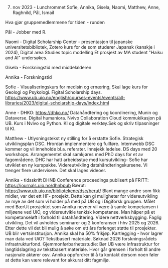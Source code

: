 7. nov 2023 - Lunchrommet
Sofie, Annika, Gisela, Naomi, Matthew, Anne, Raghnild, Pål, Ismail

Hva gjør gruppemedlemmene for tiden - runden

Pål - Jobber med R.

Naomi - Digital Scholarship Center - presentasjon til japanske universitetsbibliotek, 
Zotero kurs for de som studerer Japansk (kanskje i 2024), Digital area Studies topic 
modelling Et prosjekt av MA student "Haiku and AI" undersøkes.

Gisela - Forskningstid med middelalderen

Annika - Forskningstid

Sofie - Visualiseringskurs for medisin og ernæring, Skal lage kurs for Geologi og Psykologi. Figital Scholarship days. 
https://www.ub.uio.no/english/courses-events/events/all-libraries/2023/digital-scholarship-days/index.html

Anne - DHKO: https://dhko.no/
Datahåndtering og koordinering, Munin og Dataverse. Digital humaniora. Nvivo Collaboration Cloud  kommukikasjon på UB.
Kurs i Nvivo og Python. KI og digitale verktøy.Søk og skriv tilpasninger til KI.

Matthew - Utlysningstekst ny stilling for å erstatte Sofie. Strategisk utviklingsplan DSC. Hrordan implenmentere og fullføre. 
Internwebb DSC kommer og vil inneholde bl.a. referater. Innsjekk ledelse. DS days med 20 workshops. Arrangementet skal 
samkjøres med PhD days for et av fagområdene. DHC har hatt arbeidsstue med kursutvikling- Sofie har utviklet en ny kurspakke. 
Videreutvikling datahåndteringskursene. Vi trenger flere undervisere. Det skal lages videoer.

Annika - tidsskrift DHNB Conference proceedings publisert på FRITT: https://journals.uio.no/dhnbpub
Bærut: https://www.ub.uio.no/bibliotekene/dsc/berut/
Blant mange andre som fikk midler, var det ett HF- prosjekt. Dette kan gi muligheter for videreutvikling av mye 
av det som vi holder på med på UB og i Digiforsk gruppen. Målet med BærUt prosjektet som Annika nevner vil være å 
samle kompetansen i miljøene ved UiO, og videreutvikle tenkisk kompetanse. Man håper på et kompetanseløft i forhold
til datahåndtering. Videre nettverksbygging. Faglig utvikling. Det vil avholdes seminarer og 2 konferanser i hhv 2025 og 2026.
Etter dette vil det bli mulig å søke om ett års forlenget støtte til prosjekter. UB blir vertsinstitusjon. Annika skal ha 50% frikjøp.
Kartlegging - hvor lagrer man data ved UiO? Tekstbasert materiale. Søknad 2026 forskningsrådets infrastrukturfond. Gjemmonførbarhetsstudie: 
Bør UB være infrastruktur for langtidslagring av tekstbasert materiale. Hvor går grensen i forholt til andre nasjonale aktører osv. Annika 
oppfordrer til å ta kontakt dersom noen føler at dette kan være relevant for akkurat ditt fagmiljø.
 










